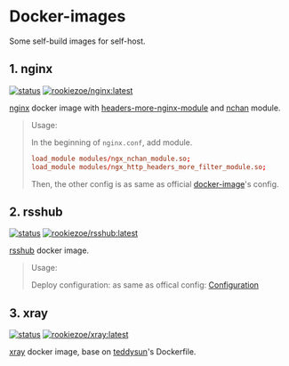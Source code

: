 # Docker-images

Some self-build images for self-host.

## 1. nginx

[![status](https://img.shields.io/github/workflow/status/RookieZoe/docker-images/nginx-alpine?color=34d058&label=nginx&logo=github&logoColor=fff)](https://github.com/RookieZoe/docker-images/actions/workflows/nginx-alpine.yml)
[![rookiezoe/nginx:latest](https://img.shields.io/docker/v/rookiezoe/nginx?label=rookiezoe%2Fnginx%3Alatest&logo=docker&logoColor=fff)](https://hub.docker.com/r/rookiezoe/nginx/tags?page=1&ordering=last_updated)

[nginx](https://nginx.org/download) docker image with [headers-more-nginx-module](https://github.com/openresty/headers-more-nginx-module/releases) and [nchan](https://github.com/slact/nchan/releases) module.

> Usage:
>
> In the beginning of `nginx.conf`, add module.
>
> ```nginx.conf
> load_module modules/ngx_nchan_module.so;
> load_module modules/ngx_http_headers_more_filter_module.so;
> ```
>
> Then, the other config is as same as official [docker-image](https://hub.docker.com/_/nginx)'s config.

## 2. rsshub

[![status](https://img.shields.io/github/workflow/status/RookieZoe/docker-images/rsshub-alpine?color=34d058&label=rsshub&logo=github&logoColor=fff)](https://github.com/RookieZoe/docker-images/actions/workflows/rsshub-alpine.yml)
[![rookiezoe/rsshub:latest](https://img.shields.io/docker/v/rookiezoe/rsshub?label=rookiezoe%2Frsshub%3Alatest&logo=docker&logoColor=fff)](https://hub.docker.com/r/rookiezoe/rsshub/tags?page=1&ordering=last_updated)

[rsshub](https://github.com/DIYgod/RSSHub) docker image.

> Usage:
>
> Deploy configuration: as same as offical config: [Configuration](https://docs.rsshub.app/en/install/#configuration-3)

## 3. xray

[![status](https://img.shields.io/github/workflow/status/RookieZoe/docker-images/xray-alpine?color=34d058&label=xray&logo=github&logoColor=fff)](https://github.com/RookieZoe/docker-images/actions/workflows/xray-alpine.yml)
[![rookiezoe/xray:latest](https://img.shields.io/docker/v/rookiezoe/xray?label=rookiezoe%2Fxray%3Alatest&logo=docker&logoColor=fff)](https://hub.docker.com/r/rookiezoe/xray/tags?page=1&ordering=last_updated)

[xray](https://github.com/XTLS/Xray-core) docker image, base on [teddysun](https://github.com/teddysun)'s Dockerfile.
